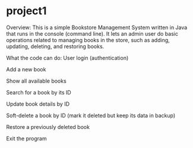 # project1
Overview:
This is a simple Bookstore Management System written in Java that runs in the console (command line).
It lets an admin user do basic operations related to managing books in the store, such as adding, updating, deleting, and restoring books.

What the code can do:
User login (authentication)

Add a new book

Show all available books

Search for a book by its ID

Update book details by ID

Soft-delete a book by ID (mark it deleted but keep its data in backup)

Restore a previously deleted book

Exit the program

